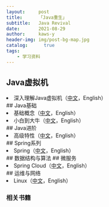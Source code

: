 ```yaml
---
layout:     post
title:      「Java重生」
subtitle:   Java Revival
date:       2021-08-29
author:     kaws-y
header-img: img/post-bg-map.jpg
catalog: 	  true
tags:
    - 学习资料
---
```


## Java虚拟机
<li>深入理解Java虚拟机（<a href="{{site.baseurl}}/files/深入理解Java虚拟机（第二版-带目录）.pdf">中文</a>，English）</li>
## Java基础
<li>基础概念（<a href="{{site.baseurl}}/files/【高清电子版】Java基础概念.pdf">中文</a>，English）</li>
<li>小白到大牛（<a href="{{site.baseurl}}/files/【高清电子版】Java从小白到大牛精简版.pdf">中文</a>，English）</li>
## Java进阶
<li>高级特性（<a href="{{site.baseurl}}/files/白话机器学习算法.pdf">中文</a>，English）</li>
## Spring系列
<li>Spring（<a href="{{site.baseurl}}/files/白话机器学习算法.pdf">中文</a>，English）</li>
## 数据结构与算法
## 微服务
<li>Spring Cloud（<a href="{{site.baseurl}}/files/白话机器学习算法.pdf">中文</a>，English）</li>
## 运维与网络
<li>Linux（<a href="{{site.baseurl}}/files/白话机器学习算法.pdf">中文</a>，English）</li>



### 相关书籍



